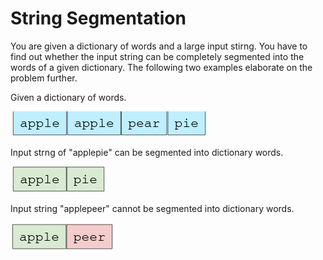 # String Segmentation

You are given a dictionary of words and a large input stirng. You have to find
out whether the input string can be completely segmented into the words of a 
given dictionary. The following two examples elaborate on the problem further.

Given a dictionary of words.

<img src="./words-dictionary.png">

Input strng of "applepie" can be segmented into dictionary words.

<img src="./input-word.png">

Input string "applepeer" cannot be segmented into dictionary words.

<img src="./input-word-2.png">
